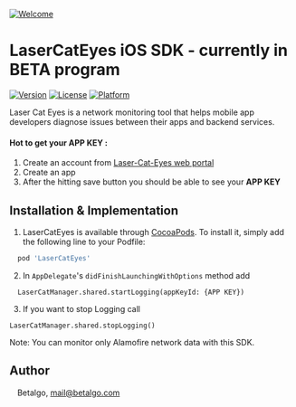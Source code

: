 
[![Welcome](https://repository-images.githubusercontent.com/305744454/59fff700-30f5-11eb-8a67-d706102bf31c)](https://repository-images.githubusercontent.com/305744454/59fff700-30f5-11eb-8a67-d706102bf31c)
# LaserCatEyes iOS SDK - currently in BETA program
[![Version](https://img.shields.io/cocoapods/v/LaserCatEyes.svg?style=flat)](https://cocoapods.org/pods/LaserCatEyes)
[![License](https://img.shields.io/cocoapods/l/LaserCatEyes.svg?style=flat)](https://cocoapods.org/pods/LaserCatEyes)
[![Platform](https://img.shields.io/cocoapods/p/LaserCatEyes.svg?style=flat)](https://cocoapods.org/pods/LaserCatEyes)

Laser Cat Eyes is a network monitoring tool that helps mobile app developers diagnose issues between their apps and backend services.

#### Hot to get your APP KEY :
1. Create an account from [Laser-Cat-Eyes web portal]
2. Create an app
3. After the hitting save button you should be able to see your **APP KEY**

## Installation & Implementation 
1. LaserCatEyes is available through [CocoaPods](https://cocoapods.org). To install
it, simply add the following line to your Podfile:

```ruby
  pod 'LaserCatEyes'
```

2. In ``AppDelegate``'s ``didFinishLaunchingWithOptions`` method add 
```
  LaserCatManager.shared.startLogging(appKeyId: {APP KEY})
```

3. If you want to stop Logging call 

  ```
  LaserCatManager.shared.stopLogging()
  ```

Note: You can monitor only Alamofire network data with this SDK.

[Laser-Cat-Eyes web portal]: <https://portal.lasercateyes.com/auth/login>


## Author

<img src="http://www.betalgo.com/img/logo-dark.png" width="10px"> Betalgo, mail@betalgo.com
